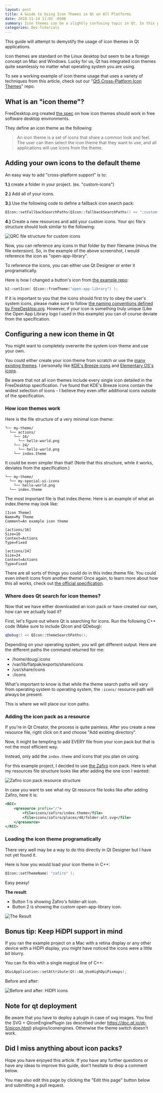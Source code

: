 ```yaml
---
layout: post
title: A Guide to Using Icon Themes in Qt on All Platforms
date: 2018-11-14 11:03 -0500
summary: Icon themes can be a slightly confusing topic in Qt. In this post you will learn how to create icon themes that are cross-platform."
categories: Dev-Tutorials
---
```


This guide will attempt to demystify the usage of icon themes in Qt applications.

Icon themes are standard on the Linux desktop but seem to be a foreign concept on Mac and Windows. Lucky for us, Qt has integrated icon themes quite seamlessly no matter what operating system you are using.

To see a working example of icon theme usage that uses a variety of techniques from this article, check out our "[Qt5 Cross-Platform Icon Themes](https://github.com/DougBeney/Qt5-Icon-Themes-Example)" repo.

## What is an "icon theme"?

FreeDesktop.org created [the spec](https://specifications.freedesktop.org/icon-theme-spec/icon-theme-spec-latest.html) on how icon themes should work in free software desktop environments.

They define an icon theme as the following:

> An icon theme is a set of icons that share a common look and feel. The user can then select the icon theme that they want to use, and all applications will use icons from the theme.

## Adding your own icons to the default theme

An easy way to add "cross-platform support" is to:

**1.)** create a folder in your project. (ex. "custom-icons")

**2.)** Add all of your icons.

**3.)** Use the following code to define a fallback icon search pack:

```c++
QIcon::setFallbackSearchPaths(QIcon::fallbackSearchPaths() << ":custom-icons");
```

**4.)** Create a new resources and add your custom icons. Your qrc file's structure should look similar to the following:

![QRC file structure for custom icons](/images/qt5-icons/custom-icons-structure.png)

Now, you can reference any icons in that folder by their filename (minus the file extension). So, in the example of the above screenshot, I would reference the icon as "open-app-library".

To reference the icons, you can either use Qt Designer or enter it programatically.

Here is how I changed a button's icon from [the example repo](https://github.com/DougBeney/Qt5-Icon-Themes-Example/blob/master/main.cpp):

```c++
b2->setIcon( QIcon::fromTheme("open-app-library") );
```

If it is important to you that the icons should first try to obey the user's system icons, please make sure to follow [the naming conventions defined by FreeDesktop.org](https://standards.freedesktop.org/icon-naming-spec/icon-naming-spec-latest.html). However, if your icon is something truly unique (Like the Open App Library logo I used in this example) you can of course deviate from the specification.

## Configuring a new icon theme in Qt

You might want to completely overwrite the system icon theme and use your own.

You could either create your icon theme from scratch or use the [many existing themes](https://www.gnome-look.org/browse/cat/132/). I personally like [KDE's Breeze icons](https://github.com/KDE/breeze-icons) and [Elementary OS's icons](https://github.com/elementary/icons).

Be aware that not all icon themes include every single icon detailed in the FreeDesktop specification. I've found that KDE's Breeze icons contain the widest selection of icons - I believe they even offer additional icons outside of the specification.

### How icon themes work

Here is the file structure of a very minimal icon theme:

```
└── my-theme/
  └── actions/
    └── 16/
      └── hello-world.png
    └── 24/
      └── hello-world.png
    └── index.theme
```

It could be even simpler than that! (Note that this structure, while it works, deviates from the specification.)

```
└── my-theme/
  └── my-special-ui-icons
    └── hello-world.png
  └── index.theme
```

The most important file is that index.theme. Here is an example of what an index.theme may look like:

```
[Icon Theme]
Name=My Theme
Comment=An example icon theme

[actions/16]
Size=16
Context=Actions
Type=Fixed

[actions/24]
Size=24
Context=Actions
Type=Fixed
```

There are all sorts of things you could do in this index.theme file. You could even inherit icons from another theme! Once again, to learn more about how this all works, check out [the official specification](https://standards.freedesktop.org/icon-theme-spec/icon-theme-spec-latest.html).

### Where does Qt search for icon themes?

Now that we have either downloaded an icon pack or have created our own, how can we actually load it?

First, let's figure out where Qt is searching for icons. Run the following C++ code (Make sure to include QIcon and QDebug):

```c++
qDebug() << QIcon::themeSearchPaths();
```

Depending on your operating system, you will get different output. Here are the different paths the command returned for me:

- /home/doug/.icons
- /var/lib/flatpak/exports/share/icons
- /usr/share/icons
- :/icons

What's important to know is that while the theme search paths will vary from operating system to operating system, the `:icons/` resource path will always be present.

This is where we will place our icon paths.

### Adding the icon pack as a resource

If you're in Qt Creator, the process is quite painless. After you create a new resource file, right click on it and choose "Add existing directory".

Now, it might be tempting to add EVERY file from your icon pack but that is not the most efficient way.

Instead, only add the `index.theme` and icons that you plan on using.

For this example project, I decided to use [the Zafiro](https://www.opendesktop.org/p/1209330/) icon pack. Here is what my resources file structure looks like after adding the one icon I wanted:

![Zafiro icon pack resource structure](/images/qt5-icons/zafiro-structure.png)

In case you want to see what my Qt resource file looks like after adding Zafiro, here it is:

```xml
<RCC>
    <qresource prefix="/">
        <file>icons/zafiro/index.theme</file>
        <file>icons/zafiro/places/48/folder-alt.svg</file>
    </qresource>
</RCC>

```

### Loading the icon theme programatically

There very well may be a way to do this directly in Qt Designer but I have not yet found it.

Here is how you would load your icon theme in C++:

```c++
QIcon::setThemeName( "zafiro" );
```

Easy peasy!

**The result**:

- Button 1 is showing Zafiro's folder-alt icon.
- Button 2 is showing the custom open-app-library icon.

![The Result](/images/qt5-icons/result.png)

## Bonus tip: Keep HiDPI support in mind

If you ran the example project on a Mac with a retina display or any other device with a HiDPI display, you might have noticed the icons were a little bit blurry.

You can fix this with a single magical line of C++:

```c++
QGuiApplication::setAttribute(Qt::AA_UseHighDpiPixmaps);
```

Before and after:

![Before and after: HiDPI icons](/images/qt5-icons/hidpi.png)

## Note for qt deployment

Be aware that you have to deploy a plugin in case of svg images. You find the SVG + QIconEnginePlugin (as described under https://doc.qt.io/qt-5/qicon.html) plugins/iconengines. Otherwise the theme switch doesn't work.

## Did I miss anything about icon packs?

Hope you have enjoyed this article. If you have any further questions or have any ideas to improve this guide, don't hesitate to drop a comment below.

You may also edit this page by clicking the "Edit this page" button below and submitting a pull request.

